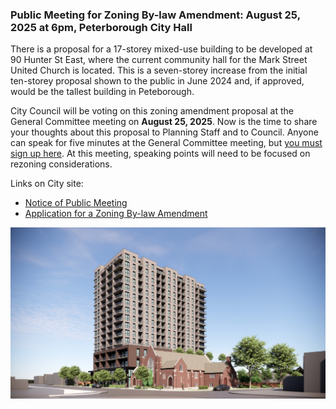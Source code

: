 ### Public Meeting for Zoning By-law Amendment: August 25, 2025 at 6pm, Peterborough City Hall

There is a proposal for a 17-storey mixed-use building to be developed at 90 Hunter St East, where the current community hall for the Mark Street United Church is located. This is a seven-storey increase from the initial ten-storey proposal shown to the public in June 2024 and, if approved, would be the tallest building in Peteborough. 

City Council will be voting on this zoning amendment proposal at the General Committee meeting on **August 25, 2025**. Now is the time to share your thoughts about this proposal to Planning Staff and to Council. Anyone can speak for five minutes at the General Committee meeting, but [you must sign up here](https://form.peterborough.ca/Clerks-Office/Request-for-Delegation). At this meeting, speaking points will need to be focused on rezoning considerations.


Links on City site: 
 - [Notice of Public Meeting](https://www.peterborough.ca/news/posts/notice-of-public-meeting-august-25-2025/)
 - [Application for a Zoning By-law Amendment](https://www.peterborough.ca/business-building-development/planning-building-and-development/planning-and-development-services/current-development-applications/#90HunterStreetEast) 

<img src="/assets/img/rendering.png" style="max-width:100%;height:auto;" alt="rendering of the 17-storey building">
